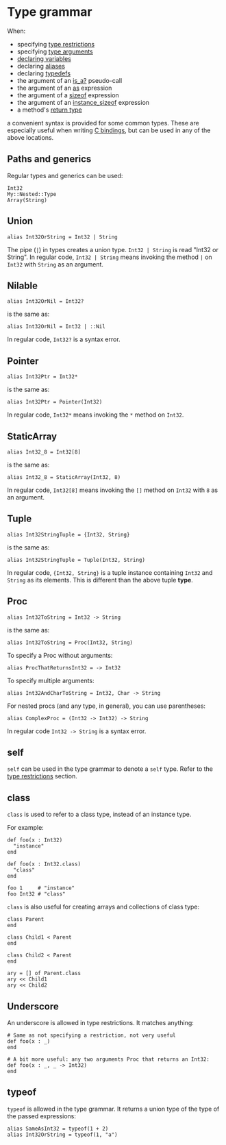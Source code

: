 # Type grammar

When:

* specifying [type restrictions](type_restrictions.html)
* specifying [type arguments](generics.html)
* [declaring variables](declare_var.html)
* declaring [aliases](alias.html)
* declaring [typedefs](c_bindings/type.html)
* the argument of an [is_a?](is_a.html) pseudo-call
* the argument of an [as](as.html) expression
* the argument of a [sizeof](sizeof.html) expression
* the argument of an [instance_sizeof](instance_sizeof.html) expression
* a method's [return type](return_types.html)

a convenient syntax is provided for some common types. These are especially useful when writing [C bindings](c_bindings/index.html), but can be used in any of the above locations.

## Paths and generics

Regular types and generics can be used:

```crystal
Int32
My::Nested::Type
Array(String)
```

## Union

```crystal
alias Int32OrString = Int32 | String
```

The pipe (`|`) in types creates a union type. `Int32 | String` is read "Int32 or String". In regular code, `Int32 | String` means invoking the method `|` on `Int32` with `String` as an argument.

## Nilable

```crystal
alias Int32OrNil = Int32?
```

is the same as:

```crystal
alias Int32OrNil = Int32 | ::Nil
```

In regular code, `Int32?` is a syntax error.

## Pointer

```crystal
alias Int32Ptr = Int32*
```

is the same as:

```crystal
alias Int32Ptr = Pointer(Int32)
```

In regular code, `Int32*` means invoking the `*` method on `Int32`.

## StaticArray

```crystal
alias Int32_8 = Int32[8]
```

is the same as:

```crystal
alias Int32_8 = StaticArray(Int32, 8)
```

In regular code, `Int32[8]` means invoking the `[]` method on `Int32` with `8` as an argument.

## Tuple

```crystal
alias Int32StringTuple = {Int32, String}
```

is the same as:

```crystal
alias Int32StringTuple = Tuple(Int32, String)
```

In regular code, `{Int32, String}` is a tuple instance containing `Int32` and `String` as its elements. This is different than the above tuple **type**.

## Proc

```crystal
alias Int32ToString = Int32 -> String
```

is the same as:

```crystal
alias Int32ToString = Proc(Int32, String)
```

To specify a Proc without arguments:

```crystal
alias ProcThatReturnsInt32 = -> Int32
```

To specify multiple arguments:

```crystal
alias Int32AndCharToString = Int32, Char -> String
```

For nested procs (and any type, in general), you can use parentheses:

```crystal
alias ComplexProc = (Int32 -> Int32) -> String
```

In regular code `Int32 -> String` is a syntax error.

## self

`self` can be used in the type grammar to denote a `self` type. Refer to the [type restrictions](type_restrictions.html) section.

## class

`class` is used to refer to a class type, instead of an instance type.

For example:

```crystal
def foo(x : Int32)
  "instance"
end

def foo(x : Int32.class)
  "class"
end

foo 1     # "instance"
foo Int32 # "class"
```

`class` is also useful for creating arrays and collections of class type:

```crystal
class Parent
end

class Child1 < Parent
end

class Child2 < Parent
end

ary = [] of Parent.class
ary << Child1
ary << Child2
```

## Underscore

An underscore is allowed in type restrictions. It matches anything:

```crystal
# Same as not specifying a restriction, not very useful
def foo(x : _)
end

# A bit more useful: any two arguments Proc that returns an Int32:
def foo(x : _, _ -> Int32)
end
```

## typeof

`typeof` is allowed in the type grammar. It returns a union type of the type of the passed expressions:

```crystal
alias SameAsInt32 = typeof(1 + 2)
alias Int32OrString = typeof(1, "a")
```
